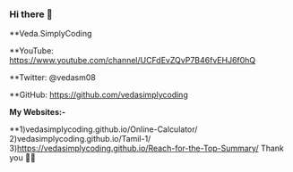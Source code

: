 ### Hi there 👋

**Veda.SimplyCoding

**YouTube: https://www.youtube.com/channel/UCFdEvZQvP7B46fvEHJ6f0hQ

**Twitter: @vedasm08

**GitHub: https://github.com/vedasimplycoding

**My Websites:-**

**1)vedasimplycoding.github.io/Online-Calculator/
2)vedasimplycoding.github.io/Tamil-1/
3)https://vedasimplycoding.github.io/Reach-for-the-Top-Summary/
Thank you 🙏🙏
